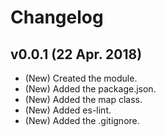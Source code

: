 # Changelog

## v0.0.1 (22 Apr. 2018)
- (New) Created the module.
- (New) Added the package.json.
- (New) Added the map class.
- (New) Added es-lint.
- (New) Added the .gitignore.